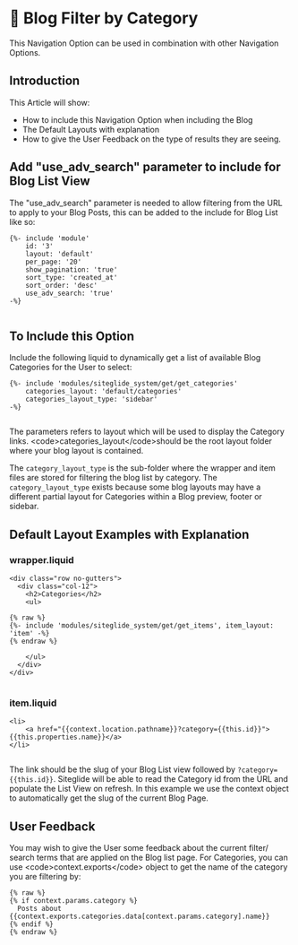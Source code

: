 # 🔹 Blog Filter by Category

This Navigation Option can be used in combination with other Navigation Options.

## Introduction

This Article will show:

* How to include this Navigation Option when including the Blog
* The Default Layouts with explanation
* How to give the User Feedback on the type of results they are seeing.

## Add "use\_adv\_search" parameter to include for Blog List View

The "use\_adv\_search" parameter is needed to allow filtering from the URL to apply to your Blog Posts, this can be added to the include for Blog List like so:

```liquid
{%- include 'module'
    id: '3'
    layout: 'default'
    per_page: '20'
    show_pagination: 'true'
    sort_type: 'created_at'
    sort_order: 'desc'
    use_adv_search: 'true' 
-%}


```

## To Include this Option

Include the following liquid to dynamically get a list of available Blog Categories for the User to select:

```liquid
{%- include 'modules/siteglide_system/get/get_categories'
    categories_layout: 'default/categories'
    categories_layout_type: 'sidebar' 
-%}


```

The parameters refers to layout which will be used to display the Category links. \<code>categories\_layout\</code>should be the root layout folder where your blog layout is contained.

The `category_layout_type` is the sub-folder where the wrapper and item files are stored for filtering the blog list by category. The `category_layout_type` exists because some blog layouts may have a different partial layout for Categories within a Blog preview, footer or sidebar.

## Default Layout Examples with Explanation

### wrapper.liquid

```liquid
<div class="row no-gutters">
  <div class="col-12">
    <h2>Categories</h2>
    <ul>
      
{% raw %}
{%- include 'modules/siteglide_system/get/get_items', item_layout: 'item' -%}
{% endraw %}

    </ul>
  </div>
</div>


```

### item.liquid

```liquid
<li>
    <a href="{{context.location.pathname}}?category={{this.id}}">{{this.properties.name}}</a>
</li>


```

The link should be the slug of your Blog List view followed by `?category={{this.id}}`. Siteglide will be able to read the Category id from the URL and populate the List View on refresh. In this example we use the context object to automatically get the slug of the current Blog Page.

## User Feedback

You may wish to give the User some feedback about the current filter/ search terms that are applied on the Blog list page. For Categories, you can use \<code>context.exports\</code> object to get the name of the category you are filtering by:

```liquid
{% raw %}
{% if context.params.category %}
  Posts about {{context.exports.categories.data[context.params.category].name}}
{% endif %}
{% endraw %}
```
